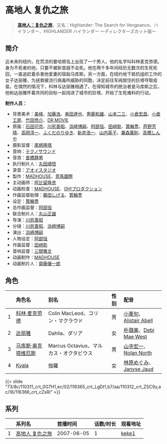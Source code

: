 # 高地人 复仇之旅


> <u>**[高地人：复仇之旅](https://bgm.tv/subject/10598)**</u>，又名：Highlander: The Search for Vengeance、ハイランダー、HIGHLANDER ハイランダー 〜ディレクターズカット版〜

## 简介

近未来的纽约，在荒凉的曼哈顿岛上出现了一个男人。他的名字叫科林麦克劳德。身为不死者的他，只要不被斩首就不会死。他在两千多年间经历无数次的生死轮回，一直追赶着杀害他爱妻的宿敌马库斯。另一方面，在纽约地下抵抗组织工作的女子达丽雅，为拯救被流行病毒所威胁的同胞，决定前往军阀居住的巨塔夺取疫苗。在偶然的情况下，科林与达丽雅相遇了。在得知城市的统治者是马库斯之后，他和达丽雅怀着共同的目标一起闯进了城市的巨塔，开始了生死难料的行动。

**制作人员：**
- 背景美术：[美峰](https://bgm.tv/person/27305)、[加藤浩](https://bgm.tv/person/5990)、[串田達也](https://bgm.tv/person/11362)、[男鹿和雄](https://bgm.tv/person/11681)、[山本二三](https://bgm.tv/person/3471)、[小倉宏昌](https://bgm.tv/person/11836)、[小倉工房](https://bgm.tv/person/18542)、[竹田悠介](https://bgm.tv/person/6157)、[DR MOVIE](https://bgm.tv/person/11389)
- 原画：[石田可奈](https://bgm.tv/person/6886)、[川尻善昭](https://bgm.tv/person/804)、[浜崎博嗣](https://bgm.tv/person/1208)、[阿部恒](https://bgm.tv/person/36)、[田﨑聡](https://bgm.tv/person/2758)、[箕輪豊](https://bgm.tv/person/1999)、[芦野芳晴](https://bgm.tv/person/1732)、[高岡淳一](https://bgm.tv/person/2186)、[ふくだのりゆき](https://bgm.tv/person/755)、[新井浩一](https://bgm.tv/person/4)、[山内英子](https://bgm.tv/person/11358)、[兼森義則](https://bgm.tv/person/753)、[高橋しんや](https://bgm.tv/person/455)
- 摄影监督：[尾崎隆晴](https://bgm.tv/person/6154)
- 音响：[テクノサウンド](https://bgm.tv/person/23711)
- 音效：[倉橋静男](https://bgm.tv/person/6076)
- 执行制片人：[丸田順悟](https://bgm.tv/person/49008)
- 录音：[アオイスタジオ](https://bgm.tv/person/32105)
- 製作：[MADHOUSE](https://bgm.tv/person/603)、[意馬國際](https://bgm.tv/person/65141)
- 主动画师：[阿比留隆彦](https://bgm.tv/person/29435)
- 动画检查：[MADHOUSE](https://bgm.tv/person/603)、[OH!プロダクション](https://bgm.tv/person/15431)
- 作画监督助理：[藤田しげる](https://bgm.tv/person/1709)、[箕輪豊](https://bgm.tv/person/1999)
- 设定：[箕輪豊](https://bgm.tv/person/1999)
- 总作画监督：[阿部恒](https://bgm.tv/person/36)
- 联合制片人：[丸山正雄](https://bgm.tv/person/914)
- 导演：[川尻善昭](https://bgm.tv/person/804)
- 分镜：[川尻善昭](https://bgm.tv/person/804)、[浜崎博嗣](https://bgm.tv/person/1208)
- 演出：[浜崎博嗣](https://bgm.tv/person/1208)
- 人物设定：[阿部恒](https://bgm.tv/person/36)
- 作画监督：[田﨑聡](https://bgm.tv/person/2758)
- 音响监督：[三間雅文](https://bgm.tv/person/42)
- 动画制作：[MADHOUSE](https://bgm.tv/person/603)
- 动画制片人：[齋藤優一郎](https://bgm.tv/person/55158)

## 角色

|     |   角色名   |   别名  | 性别 |  配音  |
|:--- |:------  |:----      |:---  |:--   |
| 1 | [科林·麦克劳德](https://bgm.tv/character/110311) | Colin MacLeod、コリン・マクラウド | 男 | [小栗旬](https://bgm.tv/person/9468)、[Alistair Abell](https://bgm.tv/person/48032) |
| 2 | [达丽雅](https://bgm.tv/character/116365) | Dahlia、ダリア | 女 | [朴璐美](https://bgm.tv/person/4027)、[Debi Mae West](https://bgm.tv/person/48041) |
| 3 | [马库斯·奥克塔维厄斯](https://bgm.tv/character/110312) | Marcus Octavius、マルカス・オクタビウス | 男 | [山寺宏一](https://bgm.tv/person/3914)、[Nolan North](https://bgm.tv/person/45125) |
| 4 | [Kyala](https://bgm.tv/character/116366) | 伽羅 | 女 | [林原めぐみ](https://bgm.tv/person/3919)、[Janyse Jaud](https://bgm.tv/person/52294) |

{{< slide "73/8c/110311_crt_0G7H1,ec/02/116365_crt_LgDt1,b7/aa/110312_crt_ZSC9y,ac/16/116366_crt_cZsRi" >}}

## 系列

|     | 系列名      | 首播时间       | 话数/时长 | 观看地址                                                    |
| :-- | :------- | :--------- | :---- | :------------------------------------------------------ |
| 1   |[高地人 复仇之旅](https://bgm.tv/subject/10598)| 2007-06-05 | 1     | [keke1](https://www.keke1.app/play/177665-4-68117.html) |



